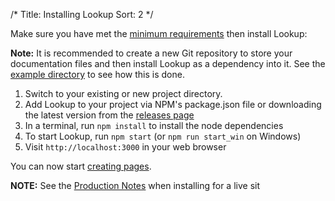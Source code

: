 /*
Title: Installing Lookup
Sort: 2
*/

Make sure you have met the [minimum requirements](%base_url%/install/requirements) then install
Lookup:

**Note:** It is recommended to create a new Git repository to store your documentation files and then install Lookup as a dependency into it. See the [example directory](https://github.com/wgalyen/Lookup/tree/master/example) to see how this is done.

1. Switch to your existing or new project directory.
2. Add Lookup to your project via NPM's package.json file or downloading the latest version from the [releases page](https://github.com/wgalyen/Lookup/releases)
3. In a terminal, run `npm install` to install the node dependencies
4. To start Lookup, run `npm start` (or `npm run start_win` on Windows)
5. Visit `http://localhost:3000` in your web browser

You can now start [creating pages](%base_url%/usage/creating-pages).

**NOTE:** See the [Production Notes](%base_url%/install/production-notes) when installing for a live sit
